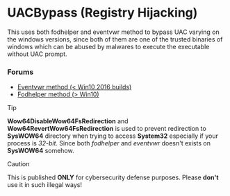 # UACBypass (Registry Hijacking)

This uses both fodhelper and eventvwr method to bypass UAC varying on the windows versions, since both of them are one of the trusted binaries
of windows which can be abused by malwares to execute the executable without UAC prompt.

### Forums
- [Eventvwr method (< Win10 2016 builds)](https://www.fortinet.com/blog/threat-research/offense-and-defense-a-tale-of-two-sides-bypass-uac)
- [Fodhelper method (> Win10)](https://www.linkedin.com/pulse/uac-bypass-using-fodhelperexe-shivam-gupta-ra0xc)

>[!TIP]
> **Wow64DisableWow64FsRedirection** and **Wow64RevertWow64FsRedirection** is used to prevent redirection to **SysWOW64** directory when trying to access **System32** especially if your process is *32-bit*. Since both *fodhelper* and *eventvwr* doesn't exists on **SysWOW64** somehow.

>[!CAUTION]
> This is published **ONLY** for cybersecurity defense purposes. Please **don't** use it in such illegal ways!


